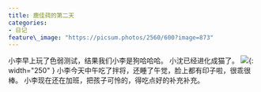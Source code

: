 ```yaml
---
title: 鹿佳莼的第二天
categories:
- 日记
feature\_image: "https://picsum.photos/2560/600?image=873"
---
```


小李早上玩了色弱测试，结果我们小李是狗哈哈哈。
小沈已经进化成猫了。
![][1]{: width="250" }
小李今天中午吃了拌将，还睡了午觉，脸上都有印子啦，很乖很棒。
小李现在还在加班，把孩子可怜的，得吃点好的补充补充。


[1]:	imgs/20220420.jpeg